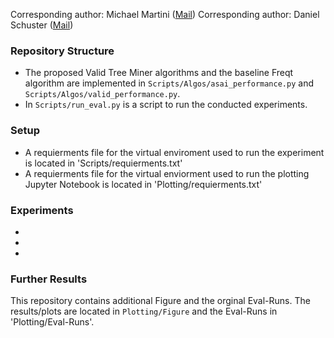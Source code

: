 
Corresponding author: Michael Martini ([Mail](mailto:michael.martini1@rwth-aachen.de?subject=github-infix-mining))
Corresponding author: Daniel Schuster ([Mail](mailto:daniel.schuster@fit.fraunhofer.de?subject=github-infix-mining))


### Repository Structure
* The proposed Valid Tree Miner algorithms and the baseline Freqt algorithm are implemented in 
`Scripts/Algos/asai_performance.py` and `Scripts/Algos/valid_performance.py`.
* In `Scripts/run_eval.py` is a script to run the conducted experiments.

### Setup
* A requierments file for the virtual enviroment used to run the experiment is located in 'Scripts/requierments.txt'
* A requierments file for the virtual enviorment used to run the plotting Jupyter Notebook is located in 'Plotting/requierments.txt'

### Experiments
*
*
*

### Further Results

This repository contains additional Figure and the orginal Eval-Runs. 
The results/plots are located in `Plotting/Figure` and the Eval-Runs in 'Plotting/Eval-Runs'.
